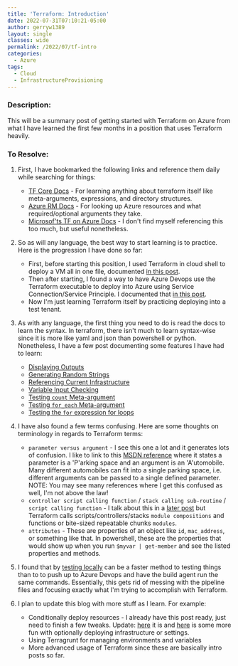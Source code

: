 ```yaml
---
title: 'Terraform: Introduction'
date: 2022-07-31T07:10:21-05:00
author: gerryw1389
layout: single
classes: wide
permalink: /2022/07/tf-intro
categories:
  - Azure
tags:
  - Cloud
  - InfrastructureProvisioning
---
```

<!--more-->

### Description:

This will be a summary post of getting started with Terraform on Azure from what I have learned the first few months in a position that uses Terraform heavily.

### To Resolve:

1. First, I have bookmarked the following links and reference them daily while searching for things:

   - [TF Core Docs](https://www.terraform.io/language) - For learning anything about terraform itself like meta-arguments, expressions, and directory structures.
   - [Azure RM Docs](https://registry.terraform.io/providers/hashicorp/azurerm/latest/docs/resources/resource_group) - For looking up Azure resources and what required/optional arguments they take.
   - [Microsof'ts TF on Azure Docs](https://docs.microsoft.com/en-us/azure/developer/terraform/) - I don't find myself referencing this too much, but useful nonetheless.

1. So as will any language, the best way to start learning is to practice. Here is the progression I have done so far:

   - First, before starting this position, I used Terraform in cloud shell to deploy a VM all in one file, documented [in this post](https://automationadmin.com/2021/10/terra-deploy-vm).
   - Then after starting, I found a way to have Azure Devops use the Terraform executable to deploy into Azure using Service Connection/Service Principle. I documented that [in this post](https://automationadmin.com/2022/05/setup-azdo-terraform/).
   - Now I'm just learning Terraform itself by practicing deploying into a test tenant.

1. As with any language, the first thing you need to do is read the docs to learn the syntax. In terraform, there isn't much to learn syntax-wise since it is more like yaml and json than powershell or python. Nonetheless, I have a few post documenting some features I have had to learn:

   - [Displaying Outputs](https://automationadmin.com/2022/05/tf-display-outputs/)
   - [Generating Random Strings](https://automationadmin.com/2022/07/tf-generating-random-strings)
   - [Referencing Current Infrastructure](https://automationadmin.com/2022/07/tf-reference-current)
   - [Variable Input Checking](https://automationadmin.com/2022/07/tf-variable-input-checking)
   - [Testing `count` Meta-argument](https://automationadmin.com/2022/07/tf-count)
   - [Testing `for_each` Meta-argument](https://automationadmin.com/2022/07/tf-for-each)
   - [Testing the `for` expression for loops](https://automationadmin.com/2022/07/tf-for-loop)

1. I have also found a few terms confusing. Here are some thoughts on terminology in regards to Terraform terms:

   - `parameter versus argument` - I see this one a lot and it generates lots of confusion. I like to link to this [MSDN reference](https://learn.microsoft.com/en-us/dotnet/visual-basic/programming-guide/language-features/procedures/differences-between-parameters-and-arguments) where it states a parameter is a 'P'arking space and an argument is an 'A'utomobile. Many different automobiles can fit into a single parking space, i.e. different arguments can be passed to a single defined parameter. NOTE: You may see many references where I get this confused as well, I'm not above the law!
   - `controller script calling function` / `stack calling sub-routine` / `script calling function` - I talk about this in a [later post](https://automationadmin.com/2022/08/calling-remote-modules) but Terraform calls scripts/controllers/stacks `module compositions` and functions or bite-sized repeatable chunks `modules`.
   - `attributes` - These are properties of an object like `id`, `mac_address`, or something like that. In powershell, these are the properties that would show up when you run `$myvar | get-member` and see the listed properties and methods.

2. I found that by [testing locally](https://automationadmin.com/2022/07/tf-testing-locally) can be a faster method to testing things than to to push up to Azure Devops and have the build agent run the same commands. Essentially, this gets rid of messing with the pipeline files and focusing exactly what I'm trying to accomplish with Terraform.

3. I plan to update this blog with more stuff as I learn. For example:

   - Conditionally deploy resources - I already have this post ready, just need to finish a few tweaks. Update: [here](https://automationadmin.com/2022/08/tf-conditional-deploy) it is and [here](https://automationadmin.com/2022/10/tf-using-flags-for-settings) is some more fun with optionally deploying infrastructure or settings.
   - Using Terragrunt for managing environments and variables
   - More advanced usage of Terraform since these are basically intro posts so far.

